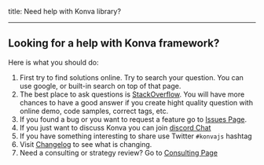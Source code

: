 title: Need help with Konva library?

---

## Looking for a help with Konva framework?

Here is what you should do:

1. First try to find solutions online. Try to search your question. You can use google, or built-in search on top of that page.
2. The best place to ask questions is [StackOverflow](https://stackoverflow.com/questions/tagged/konvajs). You will have more chances to have a good answer if you create hight quality question with online demo, code samples, correct tags, etc.
3. If you found a bug or you want to request a feature go to [Issues Page](https://github.com/konvajs/konva/issues).
4. If you just want to discuss Konva you can join [discord Chat](https://discord.gg/8FqZwVT)
5. If you have something interesting to share use Twitter `#konvajs` hashtag
6. Visit [Changelog](https://github.com/konvajs/konva/blob/master/CHANGELOG.md) to see what is changing.
7. Need a consulting or strategy review? Go to [Consulting Page](https://lavrton.com/consulting)
